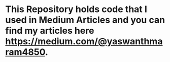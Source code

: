 # This Repository holds code that I used in Medium Articles and you can find my articles here https://medium.com/@yaswanthmaram4850.
